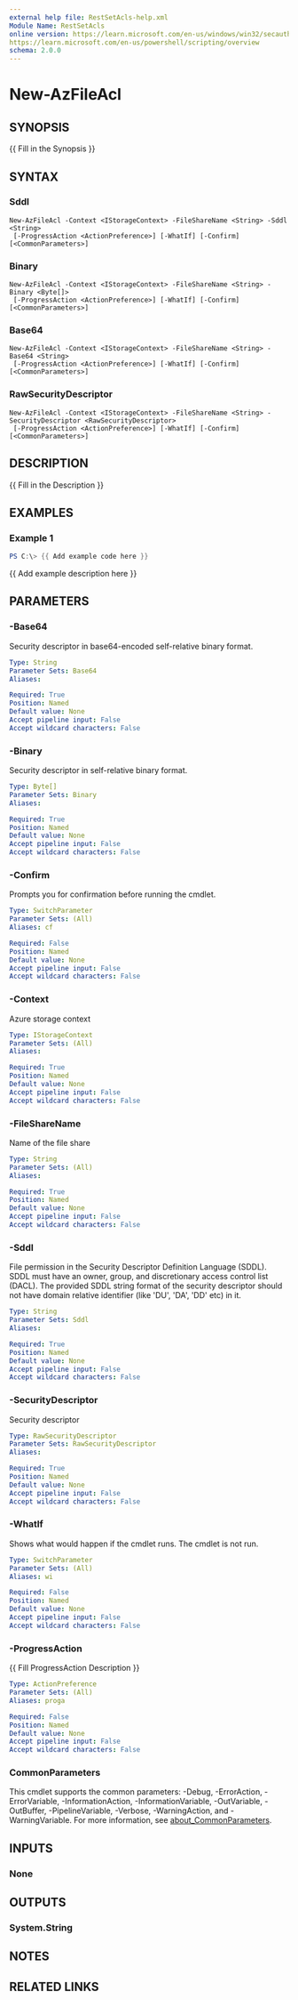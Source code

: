 ```yaml
---
external help file: RestSetAcls-help.xml
Module Name: RestSetAcls
online version: https://learn.microsoft.com/en-us/windows/win32/secauthz/security-descriptor-string-format
https://learn.microsoft.com/en-us/powershell/scripting/overview
schema: 2.0.0
---
```


# New-AzFileAcl

## SYNOPSIS
{{ Fill in the Synopsis }}

## SYNTAX

### Sddl
```
New-AzFileAcl -Context <IStorageContext> -FileShareName <String> -Sddl <String>
 [-ProgressAction <ActionPreference>] [-WhatIf] [-Confirm] [<CommonParameters>]
```

### Binary
```
New-AzFileAcl -Context <IStorageContext> -FileShareName <String> -Binary <Byte[]>
 [-ProgressAction <ActionPreference>] [-WhatIf] [-Confirm] [<CommonParameters>]
```

### Base64
```
New-AzFileAcl -Context <IStorageContext> -FileShareName <String> -Base64 <String>
 [-ProgressAction <ActionPreference>] [-WhatIf] [-Confirm] [<CommonParameters>]
```

### RawSecurityDescriptor
```
New-AzFileAcl -Context <IStorageContext> -FileShareName <String> -SecurityDescriptor <RawSecurityDescriptor>
 [-ProgressAction <ActionPreference>] [-WhatIf] [-Confirm] [<CommonParameters>]
```

## DESCRIPTION
{{ Fill in the Description }}

## EXAMPLES

### Example 1
```powershell
PS C:\> {{ Add example code here }}
```

{{ Add example description here }}

## PARAMETERS

### -Base64
Security descriptor in base64-encoded self-relative binary format.

```yaml
Type: String
Parameter Sets: Base64
Aliases:

Required: True
Position: Named
Default value: None
Accept pipeline input: False
Accept wildcard characters: False
```

### -Binary
Security descriptor in self-relative binary format.

```yaml
Type: Byte[]
Parameter Sets: Binary
Aliases:

Required: True
Position: Named
Default value: None
Accept pipeline input: False
Accept wildcard characters: False
```

### -Confirm
Prompts you for confirmation before running the cmdlet.

```yaml
Type: SwitchParameter
Parameter Sets: (All)
Aliases: cf

Required: False
Position: Named
Default value: None
Accept pipeline input: False
Accept wildcard characters: False
```

### -Context
Azure storage context

```yaml
Type: IStorageContext
Parameter Sets: (All)
Aliases:

Required: True
Position: Named
Default value: None
Accept pipeline input: False
Accept wildcard characters: False
```

### -FileShareName
Name of the file share

```yaml
Type: String
Parameter Sets: (All)
Aliases:

Required: True
Position: Named
Default value: None
Accept pipeline input: False
Accept wildcard characters: False
```

### -Sddl
File permission in the Security Descriptor Definition Language (SDDL).
SDDL must have an owner, group, and discretionary access control list (DACL).
The provided SDDL string format of the security descriptor should not have domain relative identifier (like 'DU', 'DA', 'DD' etc) in it.

```yaml
Type: String
Parameter Sets: Sddl
Aliases:

Required: True
Position: Named
Default value: None
Accept pipeline input: False
Accept wildcard characters: False
```

### -SecurityDescriptor
Security descriptor

```yaml
Type: RawSecurityDescriptor
Parameter Sets: RawSecurityDescriptor
Aliases:

Required: True
Position: Named
Default value: None
Accept pipeline input: False
Accept wildcard characters: False
```

### -WhatIf
Shows what would happen if the cmdlet runs.
The cmdlet is not run.

```yaml
Type: SwitchParameter
Parameter Sets: (All)
Aliases: wi

Required: False
Position: Named
Default value: None
Accept pipeline input: False
Accept wildcard characters: False
```

### -ProgressAction
{{ Fill ProgressAction Description }}

```yaml
Type: ActionPreference
Parameter Sets: (All)
Aliases: proga

Required: False
Position: Named
Default value: None
Accept pipeline input: False
Accept wildcard characters: False
```

### CommonParameters
This cmdlet supports the common parameters: -Debug, -ErrorAction, -ErrorVariable, -InformationAction, -InformationVariable, -OutVariable, -OutBuffer, -PipelineVariable, -Verbose, -WarningAction, and -WarningVariable. For more information, see [about_CommonParameters](http://go.microsoft.com/fwlink/?LinkID=113216).

## INPUTS

### None

## OUTPUTS

### System.String

## NOTES

## RELATED LINKS
